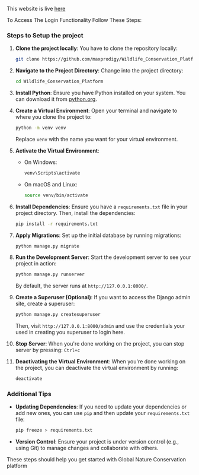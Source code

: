 This website is live [here](https://wildlife-conservation-platform-74hcyy70h-maxprodigys-projects.vercel.app/)

To Access The Login Functionality Follow These Steps:
### Steps to Setup the project

1. **Clone the project locally**:
    You have to clone the repository locally:
    ```bash
    git clone https://github.com/maxprodigy/Wildlife_Conservation_Platform.git
    ```

2. **Navigate to the Project Directory**:
   Change into the project directory:

   ```bash
   cd Wildlife_Conservation_Platform
   ```

3. **Install Python**:
   Ensure you have Python installed on your system. You can download it from [python.org](https://www.python.org/downloads/).

4. **Create a Virtual Environment**:
   Open your terminal and navigate to where you clone the project to:

   ```bash
   python -m venv venv
   ```

   Replace `venv` with the name you want for your virtual environment.

5. **Activate the Virtual Environment**:
   - On Windows:

     ```bash
     venv\Scripts\activate
     ```

   - On macOS and Linux:

     ```bash
     source venv/bin/activate
     ```

6. **Install Dependencies**:
   Ensure you have a `requirements.txt` file in your project directory. Then, install the dependencies:

   ```bash
   pip install -r requirements.txt
   ```

7. **Apply Migrations**:
   Set up the initial database by running migrations:

   ```bash
   python manage.py migrate
   ```

8. **Run the Development Server**:
   Start the development server to see your project in action:

   ```bash
   python manage.py runserver
   ```

   By default, the server runs at `http://127.0.0.1:8000/`.

9. **Create a Superuser (Optional)**:
   If you want to access the Django admin site, create a superuser:

   ```bash
   python manage.py createsuperuser
   ```
   Then, visit `http://127.0.0.1:8000/admin` and use the credentials your used in creating you superuser to login here.

10. **Stop Server**:
    When you're done working on the project, you can stop server by pressing: `Ctrl+c`

11. **Deactivating the Virtual Environment**:
    When you're done working on the project, you can deactivate the virtual environment by running:

    ```bash
    deactivate
    ```

### Additional Tips

- **Updating Dependencies**:
  If you need to update your dependencies or add new ones, you can use `pip` and then update your `requirements.txt` file:

  ```bash
  pip freeze > requirements.txt
  ```

- **Version Control**:
  Ensure your project is under version control (e.g., using Git) to manage changes and collaborate with others.

These steps should help you get started with Global Nature Conservation platform
